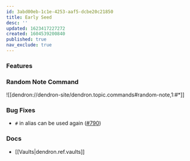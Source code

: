 ```yaml
---
id: 3abd00eb-1c1e-4253-aaf5-dcbe20c21850
title: Early Seed
desc: ''
updated: 1623417227272
created: 1604539200840
published: true
nav_exclude: true
---
```


### Features

### Random Note Command 
![[dendron://dendron-site/dendron.topic.commands#random-note,1:#*]]

### Bug Fixes
- `#` in alias can be used again ([#790](https://github.com/dendronhq/dendron/issues/790))

### Docs
- [[Vaults|dendron.ref.vaults]]